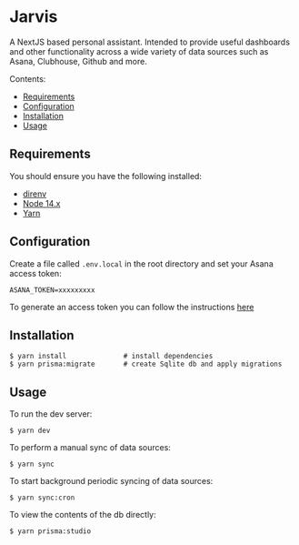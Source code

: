 # Jarvis

A NextJS based personal assistant. Intended to provide useful dashboards and other functionality across a wide variety
of data sources such as Asana, Clubhouse, Github and more. 

Contents:

- [Requirements](#requirements)
- [Configuration](#configuration)
- [Installation](#installation)
- [Usage](#usage)

## Requirements

You should ensure you have the following installed:

* [direnv](https://direnv.net)
* [Node 14.x](https://nodejs.org)
* [Yarn](https://yarnpkg.com) 

## Configuration

Create a file called `.env.local` in the root directory and set your Asana access token:

```terminal
ASANA_TOKEN=xxxxxxxxx
```

To generate an access token you can follow the instructions [here](https://developers.asana.com/docs/personal-access-token)

## Installation

```terminal
$ yarn install              # install dependencies
$ yarn prisma:migrate       # create Sqlite db and apply migrations
```

## Usage

To run the dev server:

```terminal
$ yarn dev
```

To perform a manual sync of data sources:

```terminal
$ yarn sync
```

To start background periodic syncing of data sources:

```terminal
$ yarn sync:cron
```

To view the contents of the db directly:

```terminal
$ yarn prisma:studio
```